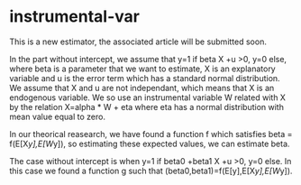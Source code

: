 # instrumental-var

This is a new estimator, the associated article will be submitted soon. 

In the part without intercept, we assume that y=1 if beta X +u >0, y=0 else, where beta is a parameter that we want to estimate, X is an explanatory variable and u 
is the error term which has a standard normal distribution. We assume that X and u are not independant, which means that X is an endogenous variable. We so use an 
instrumental variable W related with X by the relation X=alpha * W + eta where eta has a normal distribution with mean value equal to zero. 

In our theorical reasearch, we have found a function f which satisfies beta = f(E[X*y],E[W*y]), so estimating these expected values, we can estimate beta.

The case without intercept is when y=1 if beta0 +beta1 X +u >0, y=0 else. In this case we found a function g such that (beta0,beta1)=f(E[y],E[X*y],E[W*y]).
